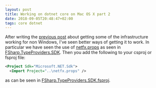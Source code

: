 ```yaml
---
layout: post
title: Working on dotnet core on Mac OS X part 2
date: 2018-09-05T20:48:47+02:00
tags: core dotnet
---
```


After writing the [previous post](https://assertfail.gewalli.se/2018/02/17/Working-on-dotnet-core-on-Mac-OS-X.html) about getting some of the infrastructure working for non Windows, I've seen better ways of getting it to work. In particular we have seen the use of [netfx.props](https://github.com/fsprojects/FSharp.TypeProviders.SDK/blob/master/netfx.props) as seen in [FSharp.TypeProviders.SDK](https://github.com/fsprojects/FSharp.TypeProviders.SDK). Then you add the following to your csproj or fsproj file:

```XML
<Project Sdk="Microsoft.NET.Sdk">
  <Import Project="..\netfx.props" />
```

as can be seen in [FSharp.TypeProviders.SDK.fsproj](https://github.com/fsprojects/FSharp.TypeProviders.SDK/blob/master/src/FSharp.TypeProviders.SDK.fsproj).
